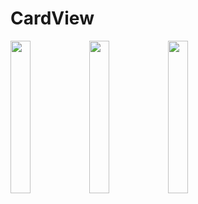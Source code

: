 # CardView

<img src="https://user-images.githubusercontent.com/72177982/120406893-50fd1600-c322-11eb-96ff-d62720fdd310.jpg" width="25%"><img src="https://user-images.githubusercontent.com/72177982/120406895-5195ac80-c322-11eb-9e15-c16b5ab8b4b3.jpg" width="25%"><img src="https://user-images.githubusercontent.com/72177982/120406896-522e4300-c322-11eb-88dc-c1b8abea1cc0.jpg" width="25%">
